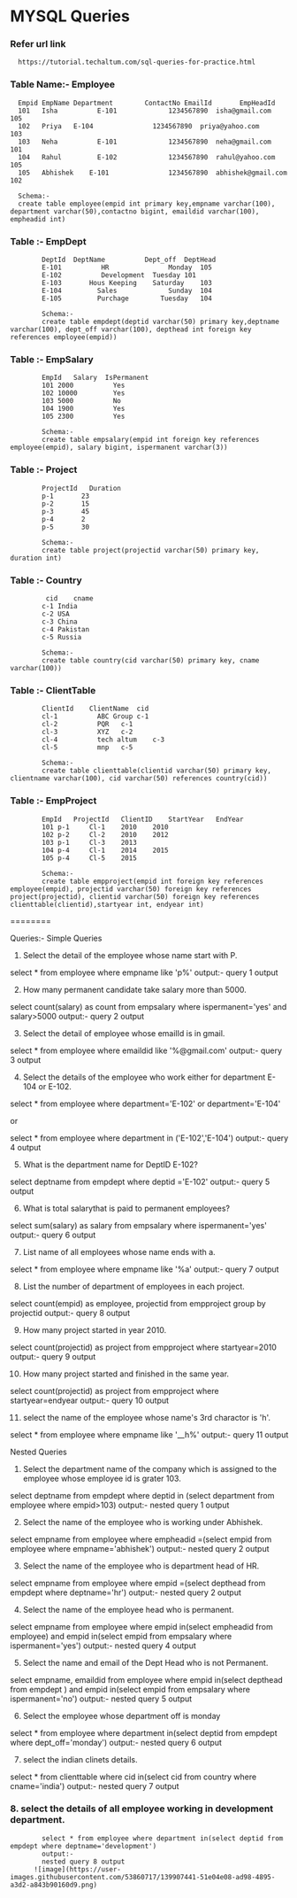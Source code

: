 # MYSQL Queries

### Refer url link
      https://tutorial.techaltum.com/sql-queries-for-practice.html

### Table Name:- Employee
		
      Empid	EmpName	Department	      ContactNo	EmailId	      EmpHeadId
      101	Isha	      E-101	            1234567890	isha@gmail.com	      105
      102	Priya 	E-104	            1234567890	priya@yahoo.com	      103
      103	Neha	      E-101	            1234567890	neha@gmail.com	      101
      104	Rahul	      E-102	            1234567890	rahul@yahoo.com	      105
      105	Abhishek	E-101	            1234567890	abhishek@gmail.com	102

      Schema:-
      create table employee(empid int primary key,empname varchar(100), department varchar(50),contactno bigint, emaildid varchar(100), empheadid int)

### Table :- EmpDept

            DeptId	DeptName	      Dept_off	DeptHead
            E-101	       HR	            Monday	105
            E-102	       Development	Tuesday	101
            E-103      	Hous Keeping	Saturday	103
            E-104	      Sales	            Sunday	104
            E-105	      Purchage	      Tuesday	104

            Schema:-
            create table empdept(deptid varchar(50) primary key,deptname varchar(100), dept_off varchar(100), depthead int foreign key references employee(empid))

### Table :- EmpSalary

            EmpId	Salary	IsPermanent
            101	2000	      Yes
            102	10000	      Yes
            103	5000	      No
            104	1900	      Yes
            105	2300	      Yes

            Schema:-
            create table empsalary(empid int foreign key references employee(empid), salary bigint, ispermanent varchar(3))

### Table :- Project

            ProjectId	Duration
            p-1	      23
            p-2	      15
            p-3	      45
            p-4	      2
            p-5	      30

            Schema:-
            create table project(projectid varchar(50) primary key, duration int)
 
 ### Table :- Country
             cid	cname
            c-1	India
            c-2	USA
            c-3	China
            c-4	Pakistan
            c-5	Russia

            Schema:-
            create table country(cid varchar(50) primary key, cname varchar(100))
            
            
            
### Table :- ClientTable

            ClientId	ClientName	cid
            cl-1	      ABC Group	c-1
            cl-2	      PQR	c-1
            cl-3	      XYZ	c-2
            cl-4	      tech altum	c-3
            cl-5	      mnp	c-5

            Schema:-
            create table clienttable(clientid varchar(50) primary key, clientname varchar(100), cid varchar(50) references country(cid))
            
### Table :- EmpProject

            EmpId	ProjectId	ClientID	StartYear	EndYear
            101	p-1   	Cl-1	2010	2010
            102	p-2   	Cl-2	2010	2012
            103	p-1   	Cl-3	2013	
            104	p-4   	Cl-1	2014	2015
            105	p-4   	Cl-5	2015	

            Schema:-
            create table empproject(empid int foreign key references employee(empid), projectid varchar(50) foreign key references project(projectid), clientid varchar(50) foreign key references clienttable(clientid),startyear int, endyear int)

========

Queries:-
Simple Queries
1.   Select the detail of the employee whose name start with P.

select * from employee where empname like 'p%'
output:-
query 1 output
		
2.   How many permanent candidate take salary more than 5000.

select count(salary) as count from empsalary where ispermanent='yes' and salary>5000
output:-
query 2 output
		
3.   Select the detail of employee whose emailId is in gmail.

select * from employee where emaildid like '%@gmail.com'
output:-
query 3 output
		
4.   Select the details of the employee who work either for department E-104 or E-102.

select * from employee where department='E-102' or department='E-104'

or

select * from employee where department in ('E-102','E-104')
output:-
query 4 output
		
5.   What is the department name for DeptID E-102?

select deptname from empdept where deptid ='E-102'
output:-
query 5 output
		
6.  What is total salarythat is paid to permanent employees?

select sum(salary) as salary from empsalary where ispermanent='yes'
output:-
query 6 output
		
7.  List name of all employees whose name ends with a.

select * from employee where empname like '%a'
output:-
query 7 output
		
8.  List the number of department of employees in each project.

select count(empid) as employee, projectid from empproject group by projectid
output:-
query 8 output
		
9.  How many project started in year 2010.

select count(projectid) as project from empproject where startyear=2010
output:-
query 9 output
		
10.  How many project started and finished in the same year.

select count(projectid) as project from empproject where startyear=endyear
output:-
query 10 output
		
11.  select the name of the employee whose name's 3rd charactor is 'h'.

select * from employee where empname like '__h%'
output:-
query 11 output
		

 
Nested Queries
1.   Select the department name of the company which is assigned to the employee whose employee id is grater 103.

select deptname from empdept where deptid in (select department from employee where empid>103)
output:-
nested query 1 output
		
2.   Select the name of the employee who is working under Abhishek.

select empname from employee where empheadid =(select empid from employee where empname='abhishek') 
output:-
nested query 2 output
		
3.   Select the name of the employee who is department head of HR.

select empname from employee where empid =(select depthead from empdept where deptname='hr')
output:-
nested query 2 output
		
		
4.   Select the name of the employee head who is permanent.
		
select empname from employee where empid in(select empheadid from employee) and empid in(select empid from empsalary where ispermanent='yes')
output:-
nested query 4 output
		
		
5.   Select the name and email of the Dept Head who is not Permanent.
		
select empname, emaildid from employee where empid in(select depthead from empdept ) and empid in(select empid from empsalary where ispermanent='no')
output:-
nested query 5 output
		
		
6.   Select the employee whose department off is monday
		
select * from employee where department in(select deptid from empdept where dept_off='monday')
output:-
nested query 6 output
		
		

 
7.   select the indian clinets details.
		
select * from clienttable where cid in(select cid from country where cname='india')
output:-
nested query 7 output
		
		
### 8.   select the details of all employee working in development department.
		
            select * from employee where department in(select deptid from empdept where deptname='development')
            output:-
            nested query 8 output
          ![image](https://user-images.githubusercontent.com/53860717/139907441-51e04e08-ad98-4895-a3d2-a843b90160d9.png)

		
